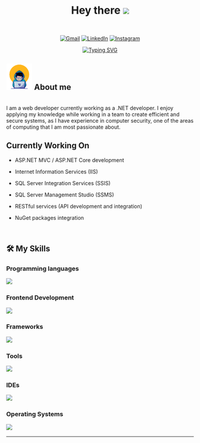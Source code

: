 <h1 align="center">Hey there <img src="https://media.giphy.com/media/hvRJCLFzcasrR4ia7z/giphy.gif" width="35"></h1>
<br>
<p align="center">
	<a href="mailto:cesar.sb.dev@outlook.com"><img img src="https://img.shields.io/badge/Gmail-%23EA4335.svg?style=plastic&logo=gmail&logoColor=white" alt="Gmail"/></a>
	<a href="https://www.linkedin.com/in/cesar-st/"><img src="https://img.shields.io/badge/Linkedin-%230A66C2.svg?style=plastic&logo=linkedin&logoColor=white" alt="LinkedIn"/></a>
	<a href="https://www.instagram.com/cesar_soto35/"><img src="https://img.shields.io/badge/Instagram-%23E4405F.svg?style=plastic&logo=instagram&logoColor=white" alt="Instagram"/></a>
</p>

<p align="center">
  <a href="https://git.io/typing-svg"><img src="https://readme-typing-svg.demolab.com?font=Libre+Bodoni&weight=500&size=23&duration=3000&pause=2000&center=true&vCenter=true&random=false&width=435&lines=System+Engineer+%2B+Security+Learner;Always+learning+new+things;Coding+with+security+in+mind;Full-Stack+Software+Developer" alt="Typing SVG" /></a>
</p>

## <picture><img src = "https://github.com/cesb05/cesb05/blob/main/dev.gif?raw=true" width = 70px></picture> About me

<br>
I am a web developer currently working as a .NET developer. I enjoy applying my knowledge while working in a team to create efficient and secure systems, as I have experience in computer security, one of the areas of computing that I am most passionate about.
<br>

## Currently Working On

- ASP.NET MVC / ASP.NET Core development

- Internet Information Services (IIS)

- SQL Server Integration Services (SSIS)

- SQL Server Management Studio (SSMS)

- RESTful services (API development and integration)

- NuGet packages integration

<br>

## 🛠️ My Skills

### Programming languages

<a href="https://skillicons.dev">
  <img src="https://skillicons.dev/icons?i=cs,js,ts,py"/>
</a>

### Frontend Development

<a href="https://skillicons.dev">
  <img src="https://skillicons.dev/icons?i=html,css,js,sass,tailwind"/>
</a>

### Frameworks

<a href="https://skillicons.dev">
  <img src="https://skillicons.dev/icons?i=dotnet,bootstrap,flask,django,angular"/>
</a>

### Tools

<a href="https://skillicons.dev">
  <img src="https://skillicons.dev/icons?i=figma,git,github,notion,obsidian,latex,postman"/>
</a>

### IDEs

<a href="https://skillicons.dev">
  <img src="https://skillicons.dev/icons?i=vscode,visualstudio,sublime,pycharm,vim"/>
</a>

### Operating Systems

<a href="https://skillicons.dev">
  <img src="https://skillicons.dev/icons?i=kali,windows,arch,debian,mint"/>
</a>

<br>

---

<!--## <picture> <img src = "https://github.com/7oSkaaa/7oSkaaa/blob/main/Images/Statistics.gif?raw=true" width = 50px>  </picture> Github Stats

<details><summary><h3> 🔥 Streak Stats</h3></summary>

----	

<p align="center"><img src="https://github-readme-streak-stats.herokuapp.com/?user=cesb05&theme=tokyonight_duo" alt="7oSkaaa" /></p>

</details> -->
  
<!--<details><summary><h3>💻 GitHub Profile Stats</h3></summary>

----
	
<p align="center">
    <a href="https://github.com/anuraghazra/github-readme-stats">
	    <img alt="7oSkaaa's Github Stats" src="https://github-readme-stats.vercel.app/api?username=cesb05&show_icons=true&count_private=true&locale=en&theme=tokyonight&layout=compact" height="230px"/>
    </a>
</p>
</details> -->

<!--<details><summary><h3>⚡ Most Used Lannguajes</h3></summary>

----
<p>
  <img  align="center"  src="https://github-readme-stats.anuraghazra1.vercel.app/api/top-langs/?username=cesb05&theme=dark&hide_border=false&no-bg=true&no-frame=true&langs_count=7"/>
</p>
<br>
<b>Note:</b> Top languages is only a metric of the languages my public code consists of and doesn't reflect experience or skill level.

</details> -->

